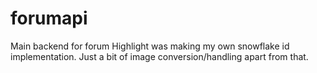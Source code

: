 # forumapi
Main backend for forum
Highlight was making my own snowflake id implementation. Just a bit of image conversion/handling apart from that.
